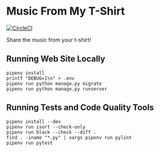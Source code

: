 # Music From My T-Shirt

[![CircleCI](https://img.shields.io/circleci/build/github/craiga/music-from-my-tshirt.svg)](https://app.circleci.com/github/craiga/music-from-my-tshirt/pipelines)

Share the music from your t-shirt!

## Running Web Site Locally

```
pipenv install
printf "DEBUG=1\n" > .env
pipenv run python manage.py migrate
pipenv run python manage.py runserver
```

## Running Tests and Code Quality Tools

```
pipenv install --dev
pipenv run isort --check-only
pipenv run black --check --diff .
find . -iname "*.py" | xargs pipenv run pylint
pipenv run pytest
```

